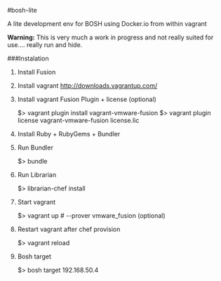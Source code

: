 #bosh-lite

A lite development env for BOSH using Docker.io from within vagrant

**Warning:**   This is very much a work in progress and not really suited for use.... really run and hide.

###Instalation

1. Install Fusion 

1. Install vagrant
           http://downloads.vagrantup.com/

1. Install vagrant Fusion Plugin + license (optional)
       
    $> vagrant plugin install vagrant-vmware-fusion
    $> vagrant plugin license vagrant-vmware-fusion license.lic

1. Install Ruby + RubyGems + Bundler
1. Run Bundler
     
    $> bundle

1. Run Librarian

    $> librarian-chef install

1. Start vagrant

    $> vagrant up # --prover vmware_fusion (optional)

1. Restart vagrant after chef provision

    $> vagrant reload

1. Bosh target

    $> bosh target 192.168.50.4
